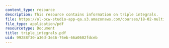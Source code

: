 ```yaml
---
content_type: resource
description: This resource contains information on triple integrals.
file: https://ol-ocw-studio-app-qa.s3.amazonaws.com/courses/18-02-multivariable-calculus-spring-2006/99288f30a36d3e4676eb66a0602fdceb_triple_integrals.pdf
file_type: application/pdf
resourcetype: Document
title: triple_integrals.pdf
uid: 99288f30-a36d-3e46-76eb-66a0602fdceb
---
```

